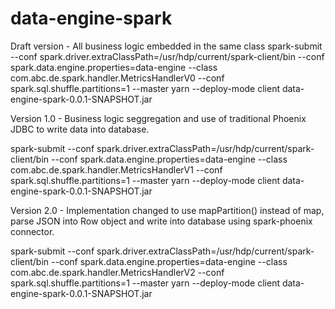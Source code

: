 # data-engine-spark

Draft version - All business logic embedded in the same class
spark-submit --conf spark.driver.extraClassPath=/usr/hdp/current/spark-client/bin --conf spark.data.engine.properties=data-engine --class com.abc.de.spark.handler.MetricsHandlerV0 --conf spark.sql.shuffle.partitions=1 --master yarn --deploy-mode client data-engine-spark-0.0.1-SNAPSHOT.jar

Version 1.0 - Business logic seggregation and use of traditional Phoenix JDBC to write data into database.

spark-submit --conf spark.driver.extraClassPath=/usr/hdp/current/spark-client/bin --conf spark.data.engine.properties=data-engine --class com.abc.de.spark.handler.MetricsHandlerV1 --conf spark.sql.shuffle.partitions=1 --master yarn --deploy-mode client data-engine-spark-0.0.1-SNAPSHOT.jar

Version 2.0 - Implementation changed to use mapPartition() instead of map, parse JSON into Row object and write into database using spark-phoenix connector.

spark-submit --conf spark.driver.extraClassPath=/usr/hdp/current/spark-client/bin --conf spark.data.engine.properties=data-engine --class com.abc.de.spark.handler.MetricsHandlerV2 --conf spark.sql.shuffle.partitions=1 --master yarn --deploy-mode client data-engine-spark-0.0.1-SNAPSHOT.jar
